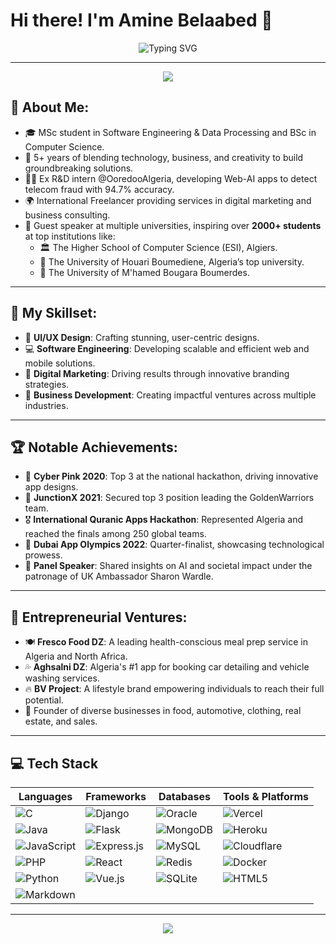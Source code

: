 # Hi there! I'm Amine Belaabed 👋

<p align="center">
  <img src="https://readme-typing-svg.demolab.com?font=Fira+Code&size=28&duration=4000&pause=500&color=FFFFFF&center=true&vCenter=true&width=600&lines=Entrepreneur+%26+Tech+Innovator;Building+the+Future+of+Business;5%2B+Years+of+Experience;MSc+in+Software+Engineering;Leader+%7C+Visionary+%7C+Builder;Always+Learning+%26+Evolving" alt="Typing SVG" />
</p>

---

<p align="center">
  <img src="https://capsule-render.vercel.app/api?type=rect&color=0:000000,100:1A1A1A&height=4"/>
</p>

## 🖤 **About Me:**
- 🎓 MSc student in Software Engineering & Data Processing and BSc in Computer Science.
- 💼 5+ years of blending technology, business, and creativity to build groundbreaking solutions.
- 👨‍💻 Ex R&D intern @OoredooAlgeria, developing Web-AI apps to detect telecom fraud with 94.7% accuracy.
- 🌍 International Freelancer providing services in digital marketing and business consulting.
- 🎤 Guest speaker at multiple universities, inspiring over **2000+ students** at top institutions like:
  - 🏛️ The Higher School of Computer Science (ESI), Algiers.
  - 🏫 The University of Houari Boumediene, Algeria’s top university.
  - 🏫 The University of M'hamed Bougara Boumerdes.

---

## 🔧 **My Skillset:**
- 🎨 **UI/UX Design**: Crafting stunning, user-centric designs.
- 💻 **Software Engineering**: Developing scalable and efficient web and mobile solutions.
- 🚀 **Digital Marketing**: Driving results through innovative branding strategies.
- 💼 **Business Development**: Creating impactful ventures across multiple industries.

---

## 🏆 **Notable Achievements:**
- 🥉 **Cyber Pink 2020**: Top 3 at the national hackathon, driving innovative app designs.
- 🥉 **JunctionX 2021**: Secured top 3 position leading the GoldenWarriors team.
- 🎖️ **International Quranic Apps Hackathon**: Represented Algeria and reached the finals among 250 global teams.
- 🏅 **Dubai App Olympics 2022**: Quarter-finalist, showcasing technological prowess.
- 🎤 **Panel Speaker**: Shared insights on AI and societal impact under the patronage of UK Ambassador Sharon Wardle.

---

## 💼 **Entrepreneurial Ventures:**
- 🍽️ **Fresco Food DZ**: A leading health-conscious meal prep service in Algeria and North Africa.
- 💦 **Aghsalni DZ**: Algeria's #1 app for booking car detailing and vehicle washing services.
- 🔥 **BV Project**: A lifestyle brand empowering individuals to reach their full potential.
- 💼 Founder of diverse businesses in food, automotive, clothing, real estate, and sales.

---

## 💻 **Tech Stack**
| **Languages** | **Frameworks**        | **Databases**            | **Tools & Platforms**       |
|---------------|------------------------|---------------------------|-----------------------------|
| ![C](https://img.shields.io/badge/C-00599C?style=flat&logo=C&logoColor=white) | ![Django](https://img.shields.io/badge/Django-092E20?style=flat&logo=Django&logoColor=white) | ![Oracle](https://img.shields.io/badge/Oracle-F80000?style=flat&logo=Oracle&logoColor=white) | ![Vercel](https://img.shields.io/badge/Vercel-000000?style=flat&logo=Vercel&logoColor=white) |
| ![Java](https://img.shields.io/badge/Java-007396?style=flat&logo=Java&logoColor=white) | ![Flask](https://img.shields.io/badge/Flask-000000?style=flat&logo=Flask&logoColor=white) | ![MongoDB](https://img.shields.io/badge/MongoDB-47A248?style=flat&logo=MongoDB&logoColor=white) | ![Heroku](https://img.shields.io/badge/Heroku-430098?style=flat&logo=Heroku&logoColor=white) |
| ![JavaScript](https://img.shields.io/badge/JavaScript-F7DF1E?style=flat&logo=JavaScript&logoColor=black) | ![Express.js](https://img.shields.io/badge/Express.js-000000?style=flat&logo=Express&logoColor=white) | ![MySQL](https://img.shields.io/badge/MySQL-005C84?style=flat&logo=MySQL&logoColor=white) | ![Cloudflare](https://img.shields.io/badge/Cloudflare-F38020?style=flat&logo=Cloudflare&logoColor=white) |
| ![PHP](https://img.shields.io/badge/PHP-777BB4?style=flat&logo=PHP&logoColor=white) | ![React](https://img.shields.io/badge/React-61DAFB?style=flat&logo=React&logoColor=black) | ![Redis](https://img.shields.io/badge/Redis-DC382D?style=flat&logo=Redis&logoColor=white) | ![Docker](https://img.shields.io/badge/Docker-2496ED?style=flat&logo=Docker&logoColor=white) |
| ![Python](https://img.shields.io/badge/Python-3776AB?style=flat&logo=Python&logoColor=white) | ![Vue.js](https://img.shields.io/badge/Vue.js-4FC08D?style=flat&logo=Vue.js&logoColor=white) | ![SQLite](https://img.shields.io/badge/SQLite-003B57?style=flat&logo=SQLite&logoColor=white) | ![HTML5](https://img.shields.io/badge/HTML5-E34F26?style=flat&logo=HTML5&logoColor=white) |
| ![Markdown](https://img.shields.io/badge/Markdown-000000?style=flat&logo=markdown&logoColor=white) |

---

<p align="center">
  <img src="https://capsule-render.vercel.app/api?type=rect&color=0:000000,100:1A1A1A&height=4"/>
</p>
